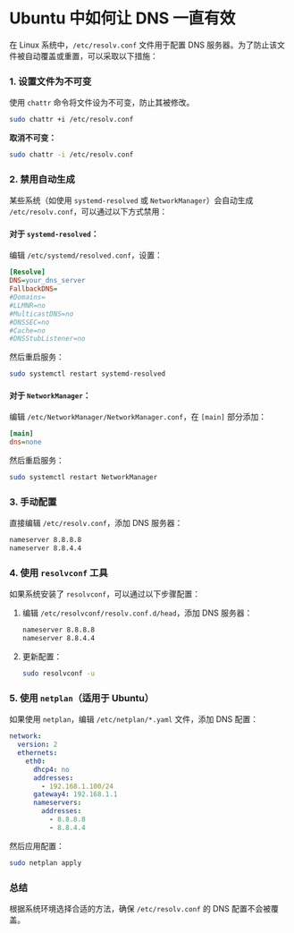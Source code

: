 # Ubuntu 中如何让 DNS 一直有效

在 Linux 系统中，`/etc/resolv.conf` 文件用于配置 DNS 服务器。为了防止该文件被自动覆盖或重置，可以采取以下措施：

### 1. 设置文件为不可变

使用 `chattr` 命令将文件设为不可变，防止其被修改。

```bash
sudo chattr +i /etc/resolv.conf
```

**取消不可变：**

```bash
sudo chattr -i /etc/resolv.conf
```

### 2. 禁用自动生成

某些系统（如使用 `systemd-resolved` 或 `NetworkManager`）会自动生成 `/etc/resolv.conf`，可以通过以下方式禁用：

#### 对于 `systemd-resolved`：
编辑 `/etc/systemd/resolved.conf`，设置：

```ini
[Resolve]
DNS=your_dns_server
FallbackDNS=
#Domains=
#LLMNR=no
#MulticastDNS=no
#DNSSEC=no
#Cache=no
#DNSStubListener=no
```

然后重启服务：

```bash
sudo systemctl restart systemd-resolved
```

#### 对于 `NetworkManager`：

编辑 `/etc/NetworkManager/NetworkManager.conf`，在 `[main]` 部分添加：

```ini
[main]
dns=none
```

然后重启服务：

```bash
sudo systemctl restart NetworkManager
```

### 3. 手动配置

直接编辑 `/etc/resolv.conf`，添加 DNS 服务器：

```bash
nameserver 8.8.8.8
nameserver 8.8.4.4
```

### 4. 使用 `resolvconf` 工具

如果系统安装了 `resolvconf`，可以通过以下步骤配置：

1. 编辑 `/etc/resolvconf/resolv.conf.d/head`，添加 DNS 服务器：

    ```bash
    nameserver 8.8.8.8
    nameserver 8.8.4.4
    ```

2. 更新配置：

    ```bash
    sudo resolvconf -u
    ```

### 5. 使用 `netplan`（适用于 Ubuntu）

如果使用 `netplan`，编辑 `/etc/netplan/*.yaml` 文件，添加 DNS 配置：

```yaml
network:
  version: 2
  ethernets:
    eth0:
      dhcp4: no
      addresses:
        - 192.168.1.100/24
      gateway4: 192.168.1.1
      nameservers:
        addresses:
          - 8.8.8.8
          - 8.8.4.4
```

然后应用配置：

```bash
sudo netplan apply
```

### 总结

根据系统环境选择合适的方法，确保 `/etc/resolv.conf` 的 DNS 配置不会被覆盖。
